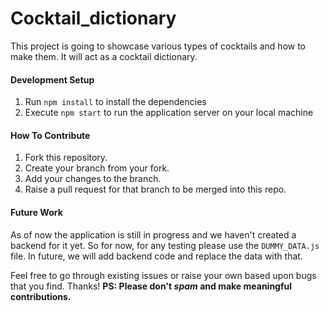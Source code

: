 # Cocktail_dictionary
This project is going to showcase various types of cocktails and how to make them. It will act as a cocktail dictionary.

#### Development Setup
1. Run `npm install` to install the dependencies
2. Execute `npm start` to run the application server on your local machine

#### How To Contribute
1. Fork this repository.
2. Create your branch from your fork.
3. Add your changes to the branch.
4. Raise a pull request for that branch to be merged into this repo.

#### Future Work
As of now the application is still in progress and we haven't created a backend for it yet. So for now, for any testing please use the `DUMMY_DATA.js` file. In future, we will add backend code and replace the data with that.

Feel free to go through existing issues or raise your own based upon bugs that you find. Thanks!
**PS: Please don't _spam_ and make meaningful contributions.**
